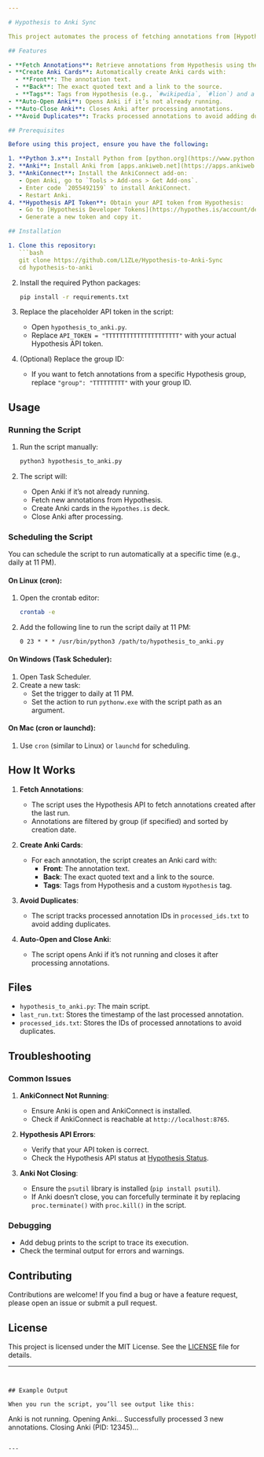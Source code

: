 ```yaml
---

# Hypothesis to Anki Sync

This project automates the process of fetching annotations from [Hypothesis](https://web.hypothes.is/) and syncing them to [Anki](https://apps.ankiweb.net/) as flashcards. It uses the Hypothesis API to retrieve annotations and AnkiConnect to add them as cards to a specified Anki deck.

## Features

- **Fetch Annotations**: Retrieve annotations from Hypothesis using the API.
- **Create Anki Cards**: Automatically create Anki cards with:
  - **Front**: The annotation text.
  - **Back**: The exact quoted text and a link to the source.
  - **Tags**: Tags from Hypothesis (e.g., `#wikipedia`, `#lion`) and a custom `Hypothesis` tag.
- **Auto-Open Anki**: Opens Anki if it’s not already running.
- **Auto-Close Anki**: Closes Anki after processing annotations.
- **Avoid Duplicates**: Tracks processed annotations to avoid adding duplicates.

## Prerequisites

Before using this project, ensure you have the following:

1. **Python 3.x**: Install Python from [python.org](https://www.python.org/).
2. **Anki**: Install Anki from [apps.ankiweb.net](https://apps.ankiweb.net/).
3. **AnkiConnect**: Install the AnkiConnect add-on:
   - Open Anki, go to `Tools > Add-ons > Get Add-ons`.
   - Enter code `2055492159` to install AnkiConnect.
   - Restart Anki.
4. **Hypothesis API Token**: Obtain your API token from Hypothesis:
   - Go to [Hypothesis Developer Tokens](https://hypothes.is/account/developer).
   - Generate a new token and copy it.

## Installation

1. Clone this repository:
   ```bash
   git clone https://github.com/L1ZLe/Hypothesis-to-Anki-Sync
   cd hypothesis-to-anki
   ```

2. Install the required Python packages:
   ```bash
   pip install -r requirements.txt
   ```

3. Replace the placeholder API token in the script:
   - Open `hypothesis_to_anki.py`.
   - Replace `API_TOKEN = "TTTTTTTTTTTTTTTTTTTTT"` with your actual Hypothesis API token.

4. (Optional) Replace the group ID:
   - If you want to fetch annotations from a specific Hypothesis group, replace `"group": "TTTTTTTTT"` with your group ID.

## Usage

### Running the Script

1. Run the script manually:
   ```bash
   python3 hypothesis_to_anki.py
   ```

2. The script will:
   - Open Anki if it’s not already running.
   - Fetch new annotations from Hypothesis.
   - Create Anki cards in the `Hypothes.is` deck.
   - Close Anki after processing.

### Scheduling the Script

You can schedule the script to run automatically at a specific time (e.g., daily at 11 PM).

#### On Linux (cron):

1. Open the crontab editor:
   ```bash
   crontab -e
   ```

2. Add the following line to run the script daily at 11 PM:
   ```cron
   0 23 * * * /usr/bin/python3 /path/to/hypothesis_to_anki.py
   ```

#### On Windows (Task Scheduler):

1. Open Task Scheduler.
2. Create a new task:
   - Set the trigger to daily at 11 PM.
   - Set the action to run `pythonw.exe` with the script path as an argument.

#### On Mac (cron or launchd):

1. Use `cron` (similar to Linux) or `launchd` for scheduling.

## How It Works

1. **Fetch Annotations**:
   - The script uses the Hypothesis API to fetch annotations created after the last run.
   - Annotations are filtered by group (if specified) and sorted by creation date.

2. **Create Anki Cards**:
   - For each annotation, the script creates an Anki card with:
     - **Front**: The annotation text.
     - **Back**: The exact quoted text and a link to the source.
     - **Tags**: Tags from Hypothesis and a custom `Hypothesis` tag.

3. **Avoid Duplicates**:
   - The script tracks processed annotation IDs in `processed_ids.txt` to avoid adding duplicates.

4. **Auto-Open and Close Anki**:
   - The script opens Anki if it’s not running and closes it after processing annotations.

## Files

- `hypothesis_to_anki.py`: The main script.
- `last_run.txt`: Stores the timestamp of the last processed annotation.
- `processed_ids.txt`: Stores the IDs of processed annotations to avoid duplicates.

## Troubleshooting

### Common Issues

1. **AnkiConnect Not Running**:
   - Ensure Anki is open and AnkiConnect is installed.
   - Check if AnkiConnect is reachable at `http://localhost:8765`.

2. **Hypothesis API Errors**:
   - Verify that your API token is correct.
   - Check the Hypothesis API status at [Hypothesis Status](https://status.hypothes.is/).

3. **Anki Not Closing**:
   - Ensure the `psutil` library is installed (`pip install psutil`).
   - If Anki doesn’t close, you can forcefully terminate it by replacing `proc.terminate()` with `proc.kill()` in the script.

### Debugging

- Add debug prints to the script to trace its execution.
- Check the terminal output for errors and warnings.

## Contributing

Contributions are welcome! If you find a bug or have a feature request, please open an issue or submit a pull request.

## License

This project is licensed under the MIT License. See the [LICENSE](LICENSE) file for details.

---
```


## Example Output

When you run the script, you’ll see output like this:

```
Anki is not running. Opening Anki...
Successfully processed 3 new annotations.
Closing Anki (PID: 12345)...
```

---
